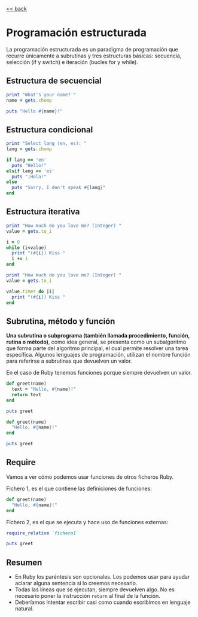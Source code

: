 [<< back](README.md)

# Programación estructurada

La programación estructurada es un paradigma de programación que recurre únicamente a subrutinas y tres estructuras básicas: secuencia, selección (if y switch) e iteración (bucles for y while).

## Estructura de secuencial

```ruby
print "What's your name? "
name = gets.chomp

puts "Hello #{name}!"
```

## Estructura condicional

```ruby
print "Select lang (en, es): "
lang = gets.chomp

if lang == 'en'
  puts "Hello!"
elsif lang == 'es'
  puts "¡Hola!"
else
  puts "Sorry, I don't speak #{lang}"
end
```

## Estructura iterativa

```ruby
print "How much do you love me? (Integer) "
value = gets.to_i

i = 0
while (i<value)
  print "(#{i}) Kiss "
  i += 1
end
```

```ruby
print "How much do you love me? (Integer) "
value = gets.to_i

value.times do |i|
  print "(#{i}) Kiss "
end
```

## Subrutina, método y función

**Una subrutina o subprograma (también llamada procedimiento, función, rutina o método)**, como idea general, se presenta como un subalgoritmo que forma parte del algoritmo principal, el cual permite resolver una tarea específica. Algunos lenguajes de programación, utilizan el nombre función para referirse a subrutinas que devuelven un valor.

En el caso de Ruby tenemos funciones porque siempre devuelven un valor.

```ruby
def greet(name)
  text = "Hello, #{name}!"
  return text
end

puts greet
```

```ruby
def greet(name)
  "Hello, #{name}!"
end

puts greet
```

## Require

Vamos a ver cómo podemos usar funciones de otros ficheros Ruby.

Fichero 1, es el que contiene las definiciones de funciones:
```ruby
def greet(name)
  "Hello, #{name}!"
end
```

Fichero 2, es el que se ejecuta y hace uso de funciones externas:
```ruby
require_relative `fichero1`

puts greet
```

## Resumen

* En Ruby los paréntesis son opcionales. Los podemos usar para ayudar aclarar alguna sentencia si lo creemos necesario.
* Todas las líneas que se ejecutan, siempre devuelven algo. No es necesario poner la instrucción `return` al final de la función.
* Deberíamos intentar escribir casi como cuando escribimos en lenguaje natural.
